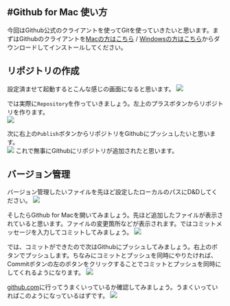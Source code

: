 #Github for Mac 使い方
---
今回はGithub公式のクライアントを使ってGitを使っていきたいと思います。まずはGithubのクライアントを[Macの方はこちら](https://mac.github.com/) / [Windowsの方はこちら](https://windows.github.com/)からダウンロードしてインストールしてください。

リポジトリの作成
-
設定済ませて起動するとこんな感じの画面になると思います。
![](https://www.evernote.com/shard/s324/sh/95aaac3a-653c-40a1-b83e-ae8afb5dac03/d196f065b3e76426e10f5140ed39360e/res/9393d8f2-4751-42c3-94c0-1ad5700d506e/skitch.png)  

では実際に`Repository`を作っていきましょう。左上のプラスボタンからリポジトリを作ります。  
![](https://www.evernote.com/shard/s324/sh/1b8f8939-a629-445d-8c5a-efbc5c4650cb/fefaf54d106191f5be743bd19a6d7aa9/res/52423c1d-c3a7-4bfb-b3d0-a7c8763f85c4/skitch.png)

次に右上の`Publish`ボタンからリポジトリをGithubにプッシュしたいと思います。  
![](https://www.evernote.com/shard/s324/sh/6010c73c-52c6-474e-84fd-3aec8fdb4be5/9f426a0f4ccd3c6a7305d9e9ae006eb1/res/4d47c1c0-c340-479d-8826-d8035eaebd36/skitch.png)
これで無事にGithubにリポジトリが追加されたと思います。

バージョン管理
-
バージョン管理したいファイルを先ほど設定したローカルのパスにD&Dしてください。
![](https://www.evernote.com/shard/s324/sh/bf34050d-b970-459e-9c42-802af78f1982/cfef048ff07eafd3b5305fe9cf5f987e/deep/0/MyFirstRepository.png)

そしたらGithub for Macを開いてみましょう。先ほど追加したファイルが表示されていると思います。ファイルの変更箇所などが表示されます。ではコミットメッセージを入力してコミットしてみましょう。
![](https://www.evernote.com/shard/s324/sh/f88efc64-f422-4ef6-9244-7e8c145b12dd/41afeba62f8dbd80c9490c1094fb8852/deep/0/tkcfjips-MyFirstRepository.png)

では、コミットができたので次はGithubにプッシュしてみましょう。右上のボタンでプッシュします。ちなみにコミットとプッシュを同時にやりたければ、Commitボタンの左のボタンをクリックすることでコミットとプッシュを同時にしてくれるようになります。
![](https://www.evernote.com/shard/s324/sh/059d14d4-4b07-4f0f-b753-baacc2561cbd/e49c9deae2aa28ddf37c42cc2476c0b3/deep/0/tkcfjips-MyFirstRepository.png)

[github.com](github.com)に行ってうまくいっているか確認してみましょう。うまくいっていればこのようになっているはずです。
![](https://www.evernote.com/shard/s324/sh/af6f9d4d-7264-4a53-874b-4cba0df67d99/96692efdff38976a2a76d69cb6fd8781/deep/0/tkcfjips-MyFirstRepository-and-tkcfjips-MyFirstRepository.png)